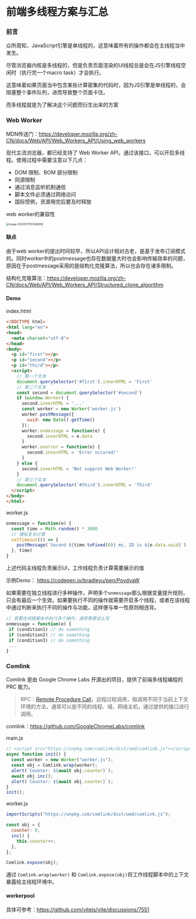 # 前端多线程方案与汇总

### 前言

众所周知，JavaScript引擎是单线程的，这意味着所有的操作都会在主线程当中发生。

尽管浏览器内核是多线程的，但是负责页面渲染的UI线程总是会在JS引擎线程空闲时（执行完一个macro task）才会执行。

这意味着如果页面当中包含某些计算密集的代码时，因为JS引擎是单线程的，会阻塞整个事件队列，进而导致整个页面卡住。

而多线程就是为了解决这个问题而衍生出来的方案

### Web Worker

MDN传送门：https://developer.mozilla.org/zh-CN/docs/Web/API/Web_Workers_API/Using_web_workers

现代主流浏览器，都已经支持了 Web Worker API，通过该接口，可以开启多线程。使用过程中需要注意以下几点：

- DOM 限制、BOM 部分限制
- 同源限制
- 通过消息监听机制通信
- 脚本文件必须通过网络访问
- 国际惯例，资源用完后要及时释放

web worker的兼容性

<img src="https://gitee.com/yuxinqiang/notes-images/raw/master/img/20230517153728.png" alt="image-20230517153349056" style="zoom: 50%;" />

#### 缺点

由于web worker的提出时间较早，所以API设计相对古老，是基于发布订阅模式的。同时worker中的postmessage也存在数据量大时也会影响传输效率的问题，原因在于postmessage采用的是结构化克隆算法，所以也会存在诸多限制。

结构化克隆算法：https://developer.mozilla.org/zh-CN/docs/Web/API/Web_Workers_API/Structured_clone_algorithm

#### Demo

index.html

```html
<!DOCTYPE html>
<html lang="en">
<head>
  <meta charset="utf-8">
</head>
<body>
  <p id="first"></p>
  <p id="second"></p>
  <p id="third"></p>
  <script>
    // 第一个文本
    document.querySelector('#first').innerHTML = 'First'
    // 第二个文本
    const second = document.querySelector('#second')
    if (window.Worker) {
      second.innerHTML = '...'
      const worker = new Worker('worker.js')
      worker.postMessage({
        uuid: new Date().getTime()
      });
      worker.onmessage = function(e) {
        second.innerHTML = e.data
      }
      worker.onerror = function(e) {
        second.innerHTML = 'Error occured!'
      }
    } else {
      second.innerHTML = 'Not supprot Web Worker!'
    }
    // 第三个文本
    document.querySelector('#third').innerHTML = 'Third'
  </script>
</body>
</html>
```

worker.js

```javascript
onmessage = function(e) {
  const time = Math.random() * 3000
  // 模拟复杂计算
  setTimeout(() => {
    postMessage(`Second ${time.toFixed(0)} ms, ID is ${e.data.uuid}`)
  }, time)
}
```

上述代码主线程负责展示UI，工作线程负责计算需要展示的值

示例Demo： https://codepen.io/bradleyu/pen/PoydvaW

如果需要在独立线程进行多种操作，声明多个`onmessage`那么根据变量提升规则，只会有最后一个生效。如果要执行不同的操作就需要开启多个线程，或者在该线程中通过判断来执行不同的操作与功能，这样便与单一性原则相违背。

```javascript
// 若要在线程脚本中执行多个操作，通常需要这么写
onmessage = function(e) {
 if (condition1) // do something
 if (condition2) // do something
 if (condition3) // do something
 ...
}
```

### Comlink

Comlink 是由 Google Chrome Labs 开源出的项目，提供了前端多线程编程的 PRC 能力。

> RPC：[Remote Procedure Call](https://link.juejin.cn/?target=https%3A%2F%2Fen.wikipedia.org%2Fwiki%2FRemote_procedure_call)，远程过程调用，指调用不同于当前上下文环境的方法，通常可以是不同的线程、域、网络主机，通过提供的接口进行调用。

comlink：https://github.com/GoogleChromeLabs/comlink

main.js

```javascript
// <script src="https://unpkg.com/comlink/dist/umd/comlink.js"></script>
async function init() {
  const worker = new Worker("worker.js");
  const obj = Comlink.wrap(worker);
  alert(`Counter: ${await obj.counter}`);
  await obj.inc();
  alert(`Counter: ${await obj.counter}`);
}
init();
```

worker.js

```javascript
importScripts("https://unpkg.com/comlink/dist/umd/comlink.js");

const obj = {
  counter: 0,
  inc() {
    this.counter++;
  },
};

Comlink.expose(obj);
```

通过 `Comlink.wrap(worker)` 和 `Comlink.expose(obj)`将工作线程脚本中的上下文暴露给主线程环境中。

#### workerpool

具体可参考：https://github.com/vitejs/vite/discussions/7551